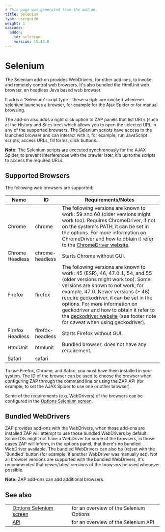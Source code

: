 ```yaml
---
# This page was generated from the add-on.
title: Selenium
type: userguide
weight: 1
cascade:
  addon:
    id: selenium
    version: 15.13.0
---
```


# Selenium

The Selenium add-on provides WebDrivers, for other add-ons, to invoke and remotely
control web browsers. It's also bundled the HtmlUnit web browser, an headless Java based
web browser.

It adds a 'Selenium' script type - these scripts are invoked whenever selenium launches a browser,
for example for the Ajax Spider or for manual browsing.

The add-on also adds a right click option to ZAP panels that list URLs (such at the History and Sites tree)
which allows you to open the selected URL in any of the supported browsers. The Selenium scripts have access to the
launched browser and can interact with it, for example, run JavaScript scripts, access URLs, fill forms, click buttons...

**Note:** The Selenium scripts are executed synchronously for the AJAX Spider, to prevent interferences
with the crawler later, it's up to the scripts to access the required URLs.

## Supported Browsers

The following web browsers are supported:

|       Name       |        ID        |                                                                                                                                                                                                          Requirements/Notes                                                                                                                                                                                                           |
|------------------|------------------|---------------------------------------------------------------------------------------------------------------------------------------------------------------------------------------------------------------------------------------------------------------------------------------------------------------------------------------------------------------------------------------------------------------------------------------|
| Chrome           | chrome           | The following versions are known to work: 59 and 60 (older versions might work too). Requires ChromeDriver, if not on the system's PATH, it can be set in the options. For more information on ChromeDriver and how to obtain it refer to the [ChromeDriver website](https://sites.google.com/a/chromium.org/chromedriver/).                                                                                                          |
| Chrome Headless  | chrome-headless  | Starts Chrome without GUI.                                                                                                                                                                                                                                                                                                                                                                                                            |
| Firefox          | firefox          | The following versions are known to work: 45 (ESR), 46, 47.0.1, 54, and 55 (older versions might work too). Some versions are known to not work, for example, 47.0. Newer versions (≥ 48) require geckodriver, it can be set in the options. For more information on geckodriver and how to obtain it refer to the [geckodriver website](https://github.com/mozilla/geckodriver) (see footer note for caveat when using geckodriver). |
| Firefox Headless | firefox-headless | Starts Firefox without GUI.                                                                                                                                                                                                                                                                                                                                                                                                           |
| HtmlUnit         | htmlunit         | Bundled browser, does not have any requirement.                                                                                                                                                                                                                                                                                                                                                                                       |
| Safari           | safari           |                                                                                                                                                                                                                                                                                                                                                                                                                                       |

To use Firefox, Chrome, and Safari, you must
have them installed in your system. The ID of the browser can be used to choose the
browser when configuring ZAP through the command line or using the ZAP API (for example,
to set the AJAX Spider to use one or other browser).

Some of the requirements (e.g. WebDrivers) of the browsers can be configured in the [Options Selenium screen](/docs/desktop/addons/selenium/options/).

## Bundled WebDrivers

ZAP provides add-ons with the WebDrivers, when those add-ons are installed ZAP will attempt to use those bundled WebDrivers by default. Some OSs might not have a WebDriver for some of the browsers, in those cases ZAP will inform, in the options panel, that there's no bundled WebDriver available. The bundled WebDrivers can also be (re)set with the 'Bundled' button (for example, if another WebDriver was manually set). Not all browser versions are supported with the bundled WebDrivers, it's recommended that newer/latest versions of the browsers be used whenever possible.

**Note:** ZAP add-ons can add additional browsers.

## See also

|   |                                                                   |                                         |
|---|-------------------------------------------------------------------|-----------------------------------------|
|   | [Options Selenium screen](/docs/desktop/addons/selenium/options/) | for an overview of the Selenium Options |
|   | [API](/docs/desktop/addons/selenium/api/)                         | for an overview of the Selenium API     |
